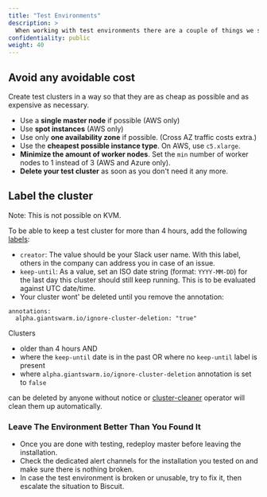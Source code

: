 ```yaml
---
title: "Test Environments"
description: >
  When working with test environments there are a couple of things we should try to stick to process wise in order to make everyones life easier and avoid cost.
confidentiality: public
weight: 40
---
```


## Avoid any avoidable cost

Create test clusters in a way so that they are as cheap as possible and as expensive as necessary.

- Use a **single master node** if possible (AWS only)
- Use **spot instances** (AWS only)
- Use only **one availability zone** if possible. (Cross AZ traffic costs extra.)
- Use the **cheapest possible instance type**. On AWS, use `c5.xlarge`.
- **Minimize the amount of worker nodes**. Set the `min` number of worker nodes to 1 instead of 3 (AWS and Azure only).
- **Delete your test cluster** as soon as you don't need it any more.

## Label the cluster

Note: This is not possible on KVM.

To be able to keep a test cluster for more than 4 hours, add the following [labels](https://docs.giantswarm.io/advanced/labelling-workload-clusters/):

- `creator`: The value should be your Slack user name. With this label, others in the company can address you in case of an issue.
- `keep-until`: As a value, set an ISO date string (format: `YYYY-MM-DD`) for the last day this cluster should still keep running. This is to be evaluated against UTC date/time.
- Your cluster wont' be deleted until you remove the annotation:
```
annotations:
  alpha.giantswarm.io/ignore-cluster-deletion: "true"
```

Clusters

- older than 4 hours AND
- where the `keep-until` date is in the past OR where no `keep-until` label is present
- where `alpha.giantswarm.io/ignore-cluster-deletion` annotation is set to `false`

can be deleted by anyone without notice or [cluster-cleaner](https://github.com/giantswarm/cluster-cleaner) operator will clean them up automatically.

### Leave The Environment Better Than You Found It

- Once you are done with testing, redeploy master before leaving the
  installation.
- Check the dedicated alert channels for the installation you tested on and make
  sure there is nothing broken.
- In case the test environment is broken or unusable, try to fix it, then escalate
  the situation to Biscuit.
